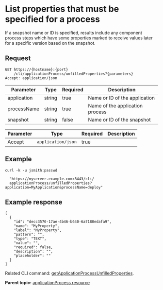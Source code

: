 # List properties that must be specified for a process

If a snapshot name or ID is specified, results include any component process steps which have some properties marked to receive values later for a specific version based on the snapshot.

## Request

```
GET https://{hostname}:{port}
    /cli/applicationProcess/unfilledProperties?{parameters}
Accept: application/json

```

|Parameter|Type|Required|Description|
|---------|----|--------|-----------|
|application|string|true|Name or ID of the application|
|processName|string|true|Name of the application process|
|snapshot|string|false|Name or ID of the snapshot|

|Parameter|Type|Required|Description|
|---------|----|--------|-----------|
|Accept|`application/json`|true| |

## Example

```
curl -k -u jsmith:passwd 
   
  "https://myserver.example.com:8443/cli/
  applicationProcess/unfilledProperties?application=MyApplication&processName=deploy"
```

## Example response

```
[
  {
    "id": "decc3570-17ae-4b46-b640-6a7180edafa9",
    "name": "MyProperty",
    "label": "MyProperty",
    "pattern": "",
    "type": "TEXT",
    "value": "",
    "required": false,
    "description": "",
    "placeholder": ""
  }
]
```

Related CLI command: [getApplicationProcessUnfilledProperties](udclient_getapplicationprocessunfilledproperties.md).

**Parent topic:** [applicationProcess resource](../../com.ibm.udeploy.api.doc/topics/rest_cli_applicationprocess.md)

